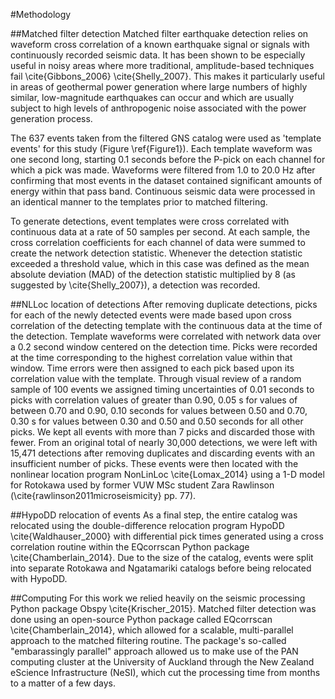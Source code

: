 #Methodology

##Matched filter detection
Matched filter earthquake detection relies on waveform cross correlation of a known earthquake signal or signals with continuously recorded seismic data. It has been shown to be especially useful in noisy areas where more traditional, amplitude-based techniques fail \cite{Gibbons_2006} \cite{Shelly_2007}. This makes it particularly useful in areas of geothermal power generation where large numbers of highly similar, low-magnitude earthquakes can occur and which are usually subject to high levels of anthropogenic noise associated with the power generation process.

The 637 events taken from the filtered GNS catalog were used as 'template events' for this study (Figure \ref{Figure1}). Each template waveform was one second long, starting 0.1 seconds before the P-pick on each channel for which a pick was made. Waveforms were filtered from 1.0 to 20.0 Hz after confirming that most events in the dataset contained significant amounts of energy within that pass band. Continuous seismic data were processed in an identical manner to the templates prior to matched filtering.

To generate detections, event templates were cross correlated with continuous data at a rate of 50 samples per second. At each sample, the cross correlation coefficients for each channel of data were summed to create the network detection statistic. Whenever the detection statistic exceeded a threshold value, which in this case was defined as the mean absolute deviation (MAD) of the detection statistic multiplied by 8 (as suggested by \cite{Shelly_2007}), a detection was recorded.

##NLLoc location of detections
After removing duplicate detections, picks for each of the newly detected events were made based upon cross correlation of the detecting template with the continuous data at the time of the detection. Template waveforms were correlated with network data over a 0.2 second window centered on the detection time. Picks were recorded at the time corresponding to the highest correlation value within that window. Time errors were then assigned to each pick based upon its correlation value with the template. Through visual review of a random sample of 100 events we assigned timing uncertainties of 0.01 seconds to picks with correlation values of greater than 0.90, 0.05 s for values of between 0.70 and 0.90, 0.10 seconds for values between 0.50 and 0.70, 0.30 s for values between 0.30 and 0.50 and 0.50 seconds for all other picks. We kept all events with more than 7 picks and discarded those with fewer. From an original total of nearly 30,000 detections, we were left with 15,471 detections after removing duplicates and discarding events with an insufficient number of picks. These events were then located with the nonlinear location program NonLinLoc \cite{Lomax_2014} using a 1-D model for Rotokawa used by former VUW MSc student Zara Rawlinson (\cite{rawlinson2011microseismicity} pp. 77).

##HypoDD relocation of events
As a final step, the entire catalog was relocated using the double-difference relocation program HypoDD \cite{Waldhauser_2000} with differential pick times generated using a cross correlation routine within the EQcorrscan Python package \cite{Chamberlain_2014}. Due to the size of the catalog, events were split into separate Rotokawa and Ngatamariki catalogs before being relocated with HypoDD.

##Computing
For this work we relied heavily on the seismic processing Python package Obspy \cite{Krischer_2015}. Matched filter detection was done using an open-source Python package called EQcorrscan \cite{Chamberlain_2014}, which allowed for a scalable, multi-parallel approach to the matched filtering routine. The package's so-called "embarassingly parallel" approach allowed us to make use of the PAN computing cluster at the University of Auckland through the New Zealand eScience Infrastructure (NeSI), which cut the processing time from months to a matter of a few days.
